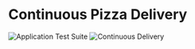 # Continuous Pizza Delivery
![Application Test Suite](https://github.com/dbourdeveloper/pizzacd/workflows/Application%20Test%20Suite/badge.svg)
![Continuous Delivery](https://github.com/dbourdeveloper/pizzacd/workflows/Continuous%20Delivery/badge.svg)
